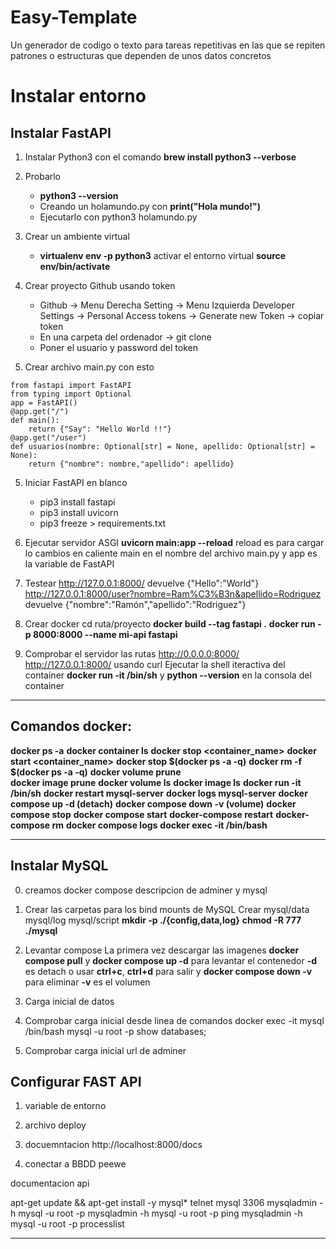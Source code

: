 # Easy-Template
Un generador de codigo o texto para tareas repetitivas
en las que se repiten patrones o estructuras
que dependen de unos datos concretos


# Instalar entorno

## Instalar FastAPI

1. Instalar Python3 con el comando **brew install python3 --verbose**

2. Probarlo 
   - **python3 --version**
   - Creando un holamundo.py con **print("Hola mundo!")**
   - Ejecutarlo con python3 holamundo.py
2. Crear un ambiente virtual 
   - **virtualenv env -p python3**
   activar el entorno virtual
   **source env/bin/activate**


3. Crear proyecto Github usando token
   - Github -> Menu Derecha Setting -> Menu Izquierda Developer Settings 
     -> Personal Access tokens -> Generate new Token -> copiar token
   - En una carpeta del ordenador -> git clone <url https de repositorio>
   - Poner el usuario y password del token

4. Crear archivo main.py con esto
~~~
from fastapi import FastAPI
from typing import Optional
app = FastAPI()
@app.get("/")
def main():
    return {"Say": "Hello World !!"}
@app.get("/user")
def usuarios(nombre: Optional[str] = None, apellido: Optional[str] = None):
    return {"nombre": nombre,"apellido": apellido}
~~~

5. Iniciar FastAPI en blanco
   - pip3 install fastapi
   - pip3 install uvicorn
   - pip3 freeze > requirements.txt

6. Ejecutar servidor ASGI **uvicorn main:app --reload** 
reload es para cargar lo cambios en caliente
main en el nombre del archivo main.py 
y app es la variable de FastAPI

7. Testear
http://127.0.0.1:8000/
devuelve {"Hello":"World"}
http://127.0.0.1:8000/user?nombre=Ram%C3%B3n&apellido=Rodriguez
devuelve {"nombre":"Ramón","apellido":"Rodriguez"}

8. Crear docker
cd ruta/proyecto
**docker build --tag fastapi .**
**docker run -p 8000:8000 --name mi-api fastapi**

9. Comprobar el servidor
las rutas http://0.0.0.0:8000/ http://127.0.0.1:8000/ usando curl <url> 
Ejecutar la shell iteractiva del container
**docker run -it <NombreContainer> /bin/sh**
y **python --version** en la consola del container

-------------------

## Comandos docker:
**docker ps -a**
**docker container ls** 
**docker stop <container_name>**
**docker start <container_name>**
**docker stop $(docker ps -a -q)**
**docker rm -f $(docker ps -a -q)**
**docker volume prune**  
**docker image prune**
**docker volume ls**
**docker image ls**
**docker run -it <NombreImaagen> /bin/sh**
**docker  restart mysql-server**
**docker logs mysql-server**
**docker compose up -d (detach)**
**docker compose down -v (volume)**
**docker compose stop**
**docker compose start**
**docker-compose restart**
**docker-compose rm**
**docker compose logs**
**docker exec -it <container-id> /bin/bash**

----------------------

## Instalar MySQL

0. creamos docker compose 
descripcion de adminer y mysql

1. Crear las carpetas para los bind mounts de MySQL
Crear mysql/data mysql/log mysql/script
**mkdir -p ./{config,data,log}**
**chmod -R 777 ./mysql**

2. Levantar compose
La primera vez descargar las imagenes **docker compose pull**
y **docker compose up -d**  para levantar el contenedor
**-d** es detach o usar **ctrl+c**, **ctrl+d** para salir
 y **docker compose down -v**  para eliminar **-v** es el volumen


3. Carga inicial de datos

4. Comprobar carga inicial
desde linea de comandos
docker exec -it mysql /bin/bash
mysql -u root -p
show databases;

5. Comprobar carga inicial
url de adminer




## Configurar FAST API


1. variable de entorno

2. archivo deploy 


3. docuemntacion 
http://localhost:8000/docs

4. conectar a BBDD peewe


documentacion api


apt-get update && apt-get install -y mysql*
telnet mysql 3306
mysqladmin -h mysql -u root -p
mysqladmin -h mysql -u root -p ping
mysqladmin -h mysql -u root -p processlist




-----------------------
